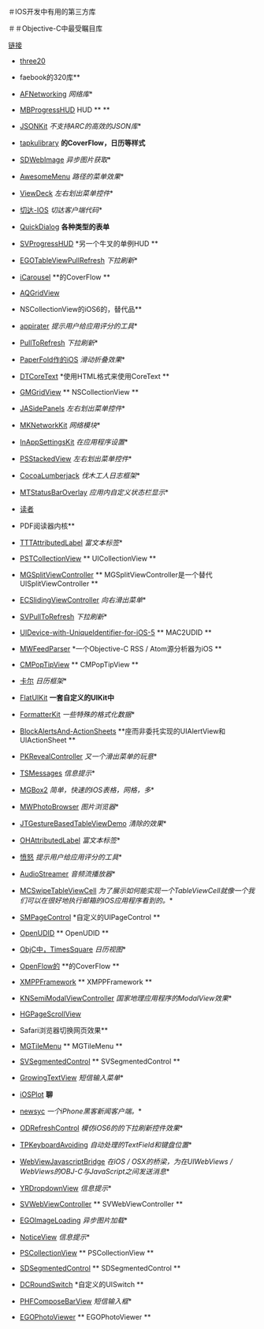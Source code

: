  ＃IOS开发中有用的第三方库

＃＃Objective-C中最受瞩目库

[链接](https://github.com/languages​​/Objective-C/most_watched)

* [three20](https://github.com/facebook/three20)
* faebook的320库**

* [AFNetworking](https://github.com/AFNetworking/AFNetworking)
*网络库**

* [MBProgressHUD](https://github.com/jdg/MBProgressHUD)
HUD ** **

* [JSONKit](https://github.com/johnezang/JSONKit)
*不支持ARC的高效的JSON库**

* [tapkulibrary](https://github.com/devinross/tapkulibrary)
**的CoverFlow，日历等样式**

* [SDWebImage](https://github.com/rs/SDWebImage)
*异步图片获取**

* [AwesomeMenu](https://github.com/levey/AwesomeMenu)
*路径的菜单效果**

* [ViewDeck](https://github.com/Inferis/ViewDeck)
*左右划出菜单控件**

* [切达-IOS](https://github.com/nothingmagical/cheddar-ios)
*切达客户端代码**

* [QuickDialog](https://github.com/escoz/QuickDialog)
**各种类型的表单**

* [SVProgressHUD](https://github.com/samvermette/SVProgressHUD)
*另一个牛叉的单例HUD **

* [EGOTableViewPullRefresh](https://github.com/enormego/EGOTableViewPullRefresh)
*下拉刷新**

* [iCarousel](https://github.com/nicklockwood/iCarousel)
**的CoverFlow **

* [AQGridView](https://github.com/AlanQuatermain/AQGridView)
* NSCollectionView的iOS6​​的，替代品**

* [appirater](https://github.com/arashpayan/appirater)
*提示用户给应用评分的工具**

* [PullToRefresh](https://github.com/leah/PullToRefresh)
*下拉刷新**

* [PaperFold作的iOS](https://github.com/honcheng/PaperFold-for-iOS)
*滑动折叠效果**

* [DTCoreText](https://github.com/Cocoanetics/DTCoreText)
*使用HTML格式来使用CoreText **

* [GMGridView](https://github.com/gmoledina/GMGridView)
** NSCollectionView **

* [JASidePanels](https://github.com/gotosleep/JASidePanels)
*左右划出菜单控件**

* [MKNetworkKit](https://github.com/MugunthKumar/MKNetworkKit)
*网络模块**

* [InAppSettingsKit](https://github.com/futuretap/InAppSettingsKit)
*在应用程序设置**

* [PSStackedView](https://github.com/steipete/PSStackedView)
*左右划出菜单控件**

* [CocoaLumberjack](https://github.com/robbiehanson/CocoaLumberjack)
*伐木工人日志框架**

* [MTStatusBarOverlay](https://github.com/myell0w/MTStatusBarOverlay)
*应用内自定义状态栏显示**

* [读者](https://github.com/vfr/Reader)
* PDF阅读器内核**

* [TTTAttributedLabel](https://github.com/mattt/TTTAttributedLabel)
*富文本标签**

* [PSTCollectionView](https://github.com/steipete/PSTCollectionView)
** UICollectionView **

* [MGSplitViewController](https://github.com/mattgemmell/MGSplitViewController)
** MGSplitViewController是一个替代UISplitViewController **

* [ECSlidingViewController](https://github.com/edgecase/ECSlidingViewController)
*向右滑出菜单**

* [SVPullToRefresh](https://github.com/samvermette/SVPullToRefresh)
*下拉刷新**

* [UIDevice-with-UniqueIdentifier-for-iOS-5](https://github.com/gekitz/UIDevice-with-UniqueIdentifier-for-iOS-5)
** MAC2UDID **

* [MWFeedParser](https://github.com/mwaterfall/MWFeedParser)
*一个Objective-C RSS / Atom源分析器为iOS **

* [CMPopTipView](https://github.com/chrismiles/CMPopTipView)
** CMPopTipView **

* [卡尔](https://github.com/klazuka/Kal)
*日历框架**

* [FlatUIKit](https://github.com/Grouper/FlatUIKit)
**一套自定义的UIKit中**

* [FormatterKit](https://github.com/mattt/FormatterKit)
*一些特殊的格式化数据**

* [BlockAlertsAnd-ActionSheets](https://github.com/gpambrozio/BlockAlertsAnd-ActionSheets)
**座而非委托实现的UIAlertView和UIActionSheet **

* [PKRevealController](https://github.com/pkluz/PKRevealController)
*又一个滑出菜单的玩意**

* [TSMessages](https://github.com/toursprung/TSMessages)
*信息提示**

* [MGBox2](https://github.com/sobri909/MGBox2)
*简单，快速的iOS表格，网格，多**

* [MWPhotoBrowser](https://github.com/mwaterfall/MWPhotoBrowser)
*图片浏览器**

* [JTGestureBasedTableViewDemo](https://github.com/mystcolor/JTGestureBasedTableViewDemo)
*清除的效果**

* [OHAttributedLabel](https://github.com/AliSoftware/OHAttributedLabel)
*富文本标签**

* [愤怒](https://github.com/nicklockwood/iRate)
*提示用户给应用评分的工具**

* [AudioStreamer](https://github.com/mattgallagher/AudioStreamer)
*音频流播放器**

* [MCSwipeTableViewCell](https://github.com/alikaragoz/MCSwipeTableViewCell)
*为了展示如何能实现一个TableViewCell就像一个我们可以在很好地执行邮箱的iOS应用程序看到的。**

* [SMPageControl](https://github.com/Spaceman-Labs/SMPageControl)
*自定义的UIPageControl **

* [OpenUDID](https://github.com/ylechelle/OpenUDID)
** OpenUDID **

* [ObjC中，TimesSquare](https://github.com/square/objc-TimesSquare)
*日历视图**

* [OpenFlow的](https://github.com/thefaj/Ope​​nFlow)
**的CoverFlow **

* [XMPPFramework](https://github.com/robbiehanson/XMPPFramework)
** XMPPFramework **

* [KNSemiModalViewController](https://github.com/kentnguyen/KNSemiModalViewController)
*国家地理应用程序的ModalView效果**

* [HGPageScrollView](https://github.com/100grams/HGPageScrollView)
* Safari浏览器切换网页效果**

* [MGTileMenu](https://github.com/mattgemmell/MGTileMenu)
** MGTileMenu **

* [SVSegmentedControl](https://github.com/samvermette/SVSegmentedControl)
** SVSegmentedControl **

* [GrowingTextView](https://github.com/HansPinckaers/GrowingTextView)
*短信输入菜单**

* [iOSPlot](https://github.com/honcheng/iOSPlot)
**聊**

* [newsyc](https://github.com/Xuzz/newsyc)
*一个iPhone黑客新闻客户端。**

* [ODRefreshControl](https://github.com/Sephiroth87/ODRefreshControl)
*模仿iOS6的的下拉刷新控件效果**

* [TPKeyboardAvoiding](https://github.com/michaeltyson/TPKeyboardAvoiding)
*自动处理的TextField和键盘位置**

* [WebViewJavascriptBridge](https://github.com/marcuswestin/WebViewJavascriptBridge)
*在iOS / OSX的桥梁，为在UIWebViews / WebViews的OBJ-C与JavaScript之间发送消息**

* [YRDropdownView](https://github.com/onemightyroar/YRDropdownView)
*信息提示**

* [SVWebViewController](https://github.com/samvermette/SVWebViewController)
** SVWebViewController **

* [EGOImageLoading](https://github.com/enormego/EGOImageLoading)
*异步图片加载**

* [NoticeView](https://github.com/tciuro/NoticeView)
*信息提示**

* [PSCollectionView](https://github.com/ptshih/PSCollectionView)
** PSCollectionView **

* [SDSegmentedControl](https://github.com/rs/SDSegmentedControl)
** SDSegmentedControl **

* [DCRoundSwitch](https://github.com/domesticcatsoftware/DCRoundSwitch)
*自定义的UISwitch **

* [PHFComposeBarView](https://github.com/fphilipe/PHFComposeBarView)
*短信输入框**

* [EGOPhotoViewer](https://github.com/enormego/PhotoViewer)
** EGOPhotoViewer **
